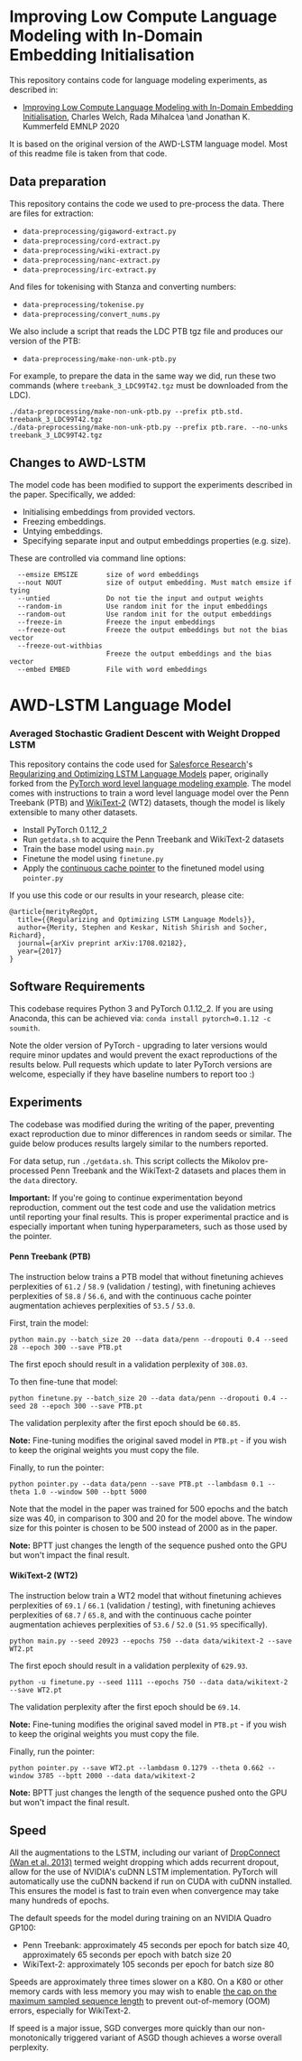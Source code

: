# Improving Low Compute Language Modeling with In-Domain Embedding Initialisation

This repository contains code for language modeling experiments, as described in:

  - [Improving Low Compute Language Modeling with In-Domain Embedding Initialisation](),
  Charles Welch, Rada Mihalcea \and Jonathan K. Kummerfeld
  EMNLP 2020

It is based on the original version of the AWD-LSTM language model.
Most of this readme file is taken from that code.

## Data preparation

This repository contains the code we used to pre-process the data. There are files for extraction:

- `data-preprocessing/gigaword-extract.py`
- `data-preprocessing/cord-extract.py`
- `data-preprocessing/wiki-extract.py`
- `data-preprocessing/nanc-extract.py`
- `data-preprocessing/irc-extract.py`

And files for tokenising with Stanza and converting numbers:

- `data-preprocessing/tokenise.py`
- `data-preprocessing/convert_nums.py`

We also include a script that reads the LDC PTB tgz file and produces our version of the PTB:

- `data-preprocessing/make-non-unk-ptb.py`

For example, to prepare the data in the same way we did, run these two commands (where `treebank_3_LDC99T42.tgz` must be downloaded from the LDC).

```
./data-preprocessing/make-non-unk-ptb.py --prefix ptb.std. treebank_3_LDC99T42.tgz
./data-preprocessing/make-non-unk-ptb.py --prefix ptb.rare. --no-unks treebank_3_LDC99T42.tgz
```

## Changes to AWD-LSTM

The model code has been modified to support the experiments described in the paper.
Specifically, we added:

- Initialising embeddings from provided vectors.
- Freezing embeddings.
- Untying embeddings.
- Specifying separate input and output embeddings properties (e.g. size).

These are controlled via command line options:

```
  --emsize EMSIZE       size of word embeddings
  --nout NOUT           size of output embedding. Must match emsize if tying
  --untied              Do not tie the input and output weights
  --random-in           Use random init for the input embeddings
  --random-out          Use random init for the output embeddings
  --freeze-in           Freeze the input embeddings
  --freeze-out          Freeze the output embeddings but not the bias vector
  --freeze-out-withbias
                        Freeze the output embeddings and the bias vector
  --embed EMBED         File with word embeddings
```

# AWD-LSTM Language Model

### Averaged Stochastic Gradient Descent with Weight Dropped LSTM

This repository contains the code used for [Salesforce Research](https://einstein.ai/)'s [Regularizing and Optimizing LSTM Language Models](https://arxiv.org/abs/1708.02182) paper, originally forked from the [PyTorch word level language modeling example](https://github.com/pytorch/examples/tree/master/word_language_model).
The model comes with instructions to train a word level language model over the Penn Treebank (PTB) and [WikiText-2](https://einstein.ai/research/the-wikitext-long-term-dependency-language-modeling-dataset) (WT2) datasets, though the model is likely extensible to many other datasets.

+ Install PyTorch 0.1.12_2
+ Run `getdata.sh` to acquire the Penn Treebank and WikiText-2 datasets
+ Train the base model using `main.py`
+ Finetune the model using `finetune.py`
+ Apply the [continuous cache pointer](http://xxx.lanl.gov/abs/1612.04426) to the finetuned model using `pointer.py`

If you use this code or our results in your research, please cite:

```
@article{merityRegOpt,
  title={{Regularizing and Optimizing LSTM Language Models}},
  author={Merity, Stephen and Keskar, Nitish Shirish and Socher, Richard},
  journal={arXiv preprint arXiv:1708.02182},
  year={2017}
}
```

## Software Requirements

This codebase requires Python 3 and PyTorch 0.1.12_2.
If you are using Anaconda, this can be achieved via:
`conda install pytorch=0.1.12 -c soumith`.

Note the older version of PyTorch - upgrading to later versions would require minor updates and would prevent the exact reproductions of the results below.
Pull requests which update to later PyTorch versions are welcome, especially if they have baseline numbers to report too :)

## Experiments

The codebase was modified during the writing of the paper, preventing exact reproduction due to minor differences in random seeds or similar.
The guide below produces results largely similar to the numbers reported.

For data setup, run `./getdata.sh`.
This script collects the Mikolov pre-processed Penn Treebank and the WikiText-2 datasets and places them in the `data` directory.

**Important:** If you're going to continue experimentation beyond reproduction, comment out the test code and use the validation metrics until reporting your final results.
This is proper experimental practice and is especially important when tuning hyperparameters, such as those used by the pointer.

#### Penn Treebank (PTB)

The instruction below trains a PTB model that without finetuning achieves perplexities of `61.2` / `58.9` (validation / testing), with finetuning achieves perplexities of `58.8` / `56.6`, and with the continuous cache pointer augmentation achieves perplexities of `53.5` / `53.0`.

First, train the model:

`python main.py --batch_size 20 --data data/penn --dropouti 0.4 --seed 28 --epoch 300 --save PTB.pt`

The first epoch should result in a validation perplexity of `308.03`.

To then fine-tune that model:

`python finetune.py --batch_size 20 --data data/penn --dropouti 0.4 --seed 28 --epoch 300 --save PTB.pt`

The validation perplexity after the first epoch should be `60.85`.

**Note:** Fine-tuning modifies the original saved model in `PTB.pt` - if you wish to keep the original weights you must copy the file.

Finally, to run the pointer:

`python pointer.py --data data/penn --save PTB.pt --lambdasm 0.1 --theta 1.0 --window 500 --bptt 5000` 

Note that the model in the paper was trained for 500 epochs and the batch size was 40, in comparison to 300 and 20 for the model above.
The window size for this pointer is chosen to be 500 instead of 2000 as in the paper.

**Note:** BPTT just changes the length of the sequence pushed onto the GPU but won't impact the final result.

#### WikiText-2 (WT2)

The instruction below train a WT2 model that without finetuning achieves perplexities of `69.1` / `66.1` (validation / testing), with finetuning achieves perplexities of `68.7` / `65.8`, and with the continuous cache pointer augmentation achieves perplexities of `53.6` / `52.0` (`51.95` specifically).

`python main.py --seed 20923 --epochs 750 --data data/wikitext-2 --save WT2.pt`

The first epoch should result in a validation perplexity of `629.93`.

`python -u finetune.py --seed 1111 --epochs 750 --data data/wikitext-2 --save WT2.pt`

The validation perplexity after the first epoch should be `69.14`.

**Note:** Fine-tuning modifies the original saved model in `PTB.pt` - if you wish to keep the original weights you must copy the file.

Finally, run the pointer:

`python pointer.py --save WT2.pt --lambdasm 0.1279 --theta 0.662 --window 3785 --bptt 2000 --data data/wikitext-2`

**Note:** BPTT just changes the length of the sequence pushed onto the GPU but won't impact the final result.

## Speed

All the augmentations to the LSTM, including our variant of [DropConnect (Wan et al. 2013)](https://cs.nyu.edu/~wanli/dropc/dropc.pdf) termed weight dropping which adds recurrent dropout, allow for the use of NVIDIA's cuDNN LSTM implementation.
PyTorch will automatically use the cuDNN backend if run on CUDA with cuDNN installed.
This ensures the model is fast to train even when convergence may take many hundreds of epochs.

The default speeds for the model during training on an NVIDIA Quadro GP100:

+ Penn Treebank: approximately 45 seconds per epoch for batch size 40, approximately 65 seconds per epoch with batch size 20
+ WikiText-2: approximately 105 seconds per epoch for batch size 80

Speeds are approximately three times slower on a K80. On a K80 or other memory cards with less memory you may wish to enable [the cap on the maximum sampled sequence length](https://github.com/salesforce/awd-lstm-lm/blob/ef9369d277f8326b16a9f822adae8480b6d492d0/main.py#L131) to prevent out-of-memory (OOM) errors, especially for WikiText-2.

If speed is a major issue, SGD converges more quickly than our non-monotonically triggered variant of ASGD though achieves a worse overall perplexity.
